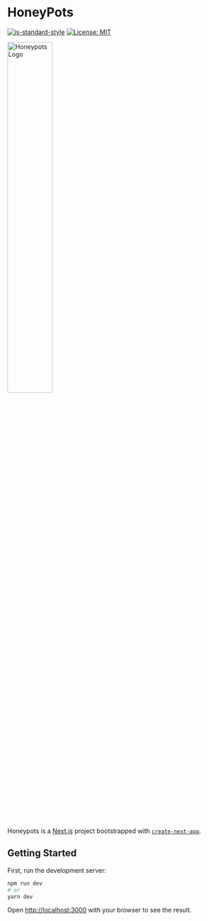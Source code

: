 # **HoneyPots**

[![js-standard-style](https://img.shields.io/badge/code%20style-standard-brightgreen.svg)](http://standardjs.com)
[![License: MIT](https://img.shields.io/badge/License-MIT-green.svg)](https://opensource.org/licenses/MIT)

<div class="d-flex justify-content-left">
  <img alt="Honeypots Logo" src="./assets/logo-honeypots.jpeg" width="45%"/>
</div>

Honeypots is a [Next.js](https://nextjs.org/) project bootstrapped with [`create-next-app`](https://github.com/vercel/next.js/tree/canary/packages/create-next-app).

## Getting Started

First, run the development server:

```bash
npm run dev
# or
yarn dev
```

Open [http://localhost:3000](http://localhost:3000) with your browser to see the result.
